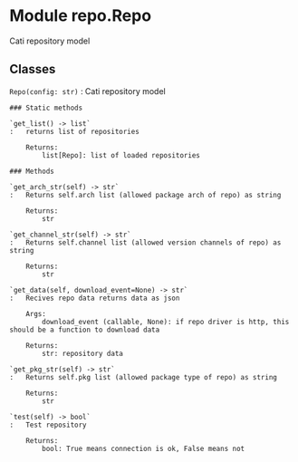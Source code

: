 Module repo.Repo
================
Cati repository model

Classes
-------

`Repo(config: str)`
:   Cati repository model

    ### Static methods

    `get_list() ‑> list`
    :   returns list of repositories
        
        Returns:
            list[Repo]: list of loaded repositories

    ### Methods

    `get_arch_str(self) ‑> str`
    :   Returns self.arch list (allowed package arch of repo) as string
        
        Returns:
            str

    `get_channel_str(self) ‑> str`
    :   Returns self.channel list (allowed version channels of repo) as string
        
        Returns:
            str

    `get_data(self, download_event=None) ‑> str`
    :   Recives repo data returns data as json
        
        Args:
            download_event (callable, None): if repo driver is http, this should be a function to download data
        
        Returns:
            str: repository data

    `get_pkg_str(self) ‑> str`
    :   Returns self.pkg list (allowed package type of repo) as string
        
        Returns:
            str

    `test(self) ‑> bool`
    :   Test repository
        
        Returns:
            bool: True means connection is ok, False means not